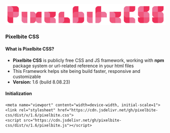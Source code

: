 ![img](https://raw.githubusercontent.com/Pixelbite-CSS/.github/main/banner-yellow.png)
### Pixelbite CSS
#### What is Pixelbite CSS?
- **Pixelbite CSS** is publicly free CSS and JS framework, working with **npm** package system or url-related reference in your html files
- This Framework helps site being build faster, responsive and customizable
- **Version:** 1.6 (build 8.08.23)
 
#### Initialization
```
<meta name="viewport" content="width=device-width, initial-scale=1">
<link rel="stylesheet" href="https://cdn.jsdelivr.net/gh/pixelbite-css/dist/v/1.6/pixelbite.css">
<script src="https://cdn.jsdelivr.net/gh/pixelbite-css/dist/v/1.6/pixelbite.js"></script>
```
